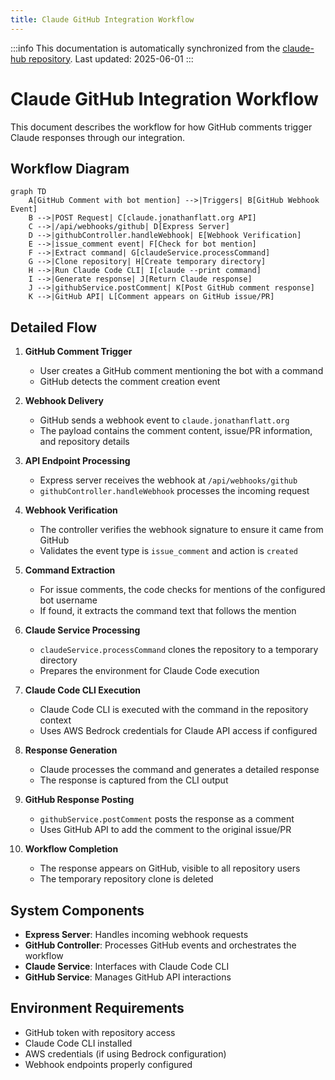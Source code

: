```yaml
---
title: Claude GitHub Integration Workflow
---
```


:::info
This documentation is automatically synchronized from the [claude-hub repository](https://github.com/intelligence-assist/claude-hub). 
Last updated: 2025-06-01
:::



# Claude GitHub Integration Workflow

This document describes the workflow for how GitHub comments trigger Claude responses through our integration.

## Workflow Diagram

```mermaid
graph TD
    A[GitHub Comment with bot mention] -->|Triggers| B[GitHub Webhook Event]
    B -->|POST Request| C[claude.jonathanflatt.org API]
    C -->|/api/webhooks/github| D[Express Server]
    D -->|githubController.handleWebhook| E[Webhook Verification]
    E -->|issue_comment event| F[Check for bot mention]
    F -->|Extract command| G[claudeService.processCommand]
    G -->|Clone repository| H[Create temporary directory]
    H -->|Run Claude Code CLI| I[claude --print command]
    I -->|Generate response| J[Return Claude response]
    J -->|githubService.postComment| K[Post GitHub comment response]
    K -->|GitHub API| L[Comment appears on GitHub issue/PR]
```

## Detailed Flow

1. **GitHub Comment Trigger**
   - User creates a GitHub comment mentioning the bot with a command
   - GitHub detects the comment creation event

2. **Webhook Delivery**
   - GitHub sends a webhook event to `claude.jonathanflatt.org`
   - The payload contains the comment content, issue/PR information, and repository details

3. **API Endpoint Processing**
   - Express server receives the webhook at `/api/webhooks/github`
   - `githubController.handleWebhook` processes the incoming request

4. **Webhook Verification**
   - The controller verifies the webhook signature to ensure it came from GitHub
   - Validates the event type is `issue_comment` and action is `created`

5. **Command Extraction**
   - For issue comments, the code checks for mentions of the configured bot username
   - If found, it extracts the command text that follows the mention

6. **Claude Service Processing**
   - `claudeService.processCommand` clones the repository to a temporary directory
   - Prepares the environment for Claude Code execution

7. **Claude Code CLI Execution**
   - Claude Code CLI is executed with the command in the repository context
   - Uses AWS Bedrock credentials for Claude API access if configured

8. **Response Generation**
   - Claude processes the command and generates a detailed response
   - The response is captured from the CLI output

9. **GitHub Response Posting**
   - `githubService.postComment` posts the response as a comment
   - Uses GitHub API to add the comment to the original issue/PR

10. **Workflow Completion**
    - The response appears on GitHub, visible to all repository users
    - The temporary repository clone is deleted

## System Components

- **Express Server**: Handles incoming webhook requests
- **GitHub Controller**: Processes GitHub events and orchestrates the workflow
- **Claude Service**: Interfaces with Claude Code CLI
- **GitHub Service**: Manages GitHub API interactions

## Environment Requirements

- GitHub token with repository access
- Claude Code CLI installed
- AWS credentials (if using Bedrock configuration)
- Webhook endpoints properly configured